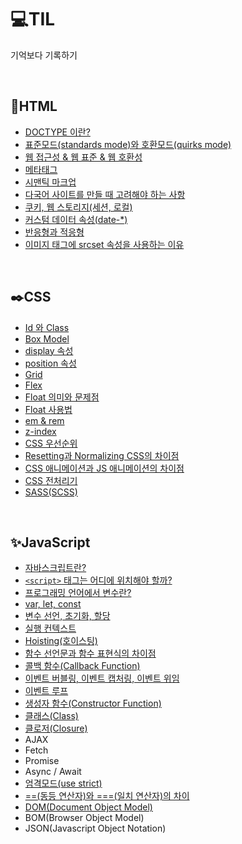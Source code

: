# 💻TIL

기억보다 기록하기

<br>

## 📃HTML
- [DOCTYPE 이란?](html/doctype.md)
- [표준모드(standards mode)와 호환모드(quirks mode)](html/mode.md)
- [웹 접근성 & 웹 표준 & 웹 호환성](html/web.md)
- [메타태그](html/meta.md) 
- [시맨틱 마크업](html/semantic.md)
- [다국어 사이트를 만들 때 고려해야 하는 사항](html/language.md)
- [쿠키, 웹 스토리지(세션, 로컬)](html/storage.md)
- [커스텀 데이터 속성(date-*)](html/data.md)
- [반응형과 적응형](html/responsive.md)
- [이미지 태그에 srcset 속성을 사용하는 이유](html/img.md)

<br>

## ✒️CSS
- [Id 와 Class](css/selector.md)
- [Box Model](css/box_model.md)
- [display 속성](css/display.md)
- [position 속성](css/position.md)
- [Grid](css/grid.md)
- [Flex](css/flex.md)
- [Float 의미와 문제점](css/float.md)
- [Float 사용법](css/float-2.md)
- [em & rem](css/fontSize.md)
- [z-index](css/z-index.md)
- [CSS 우선순위](css/priority.md)
- [Resetting과 Normalizing CSS의 차이점](css/reset.md)
- [CSS 애니메이션과 JS 애니메이션의 차이점](css/animation.md)
- [CSS 전처리기](css/preprocessor.md)
- [SASS(SCSS)](css/sass.md)

<br>

## ✨JavaScript
- [자바스크립트란?](js/javascript.md)
- [`<script>` 태그는 어디에 위치해야 할까?](js/script.md)
- [프로그래밍 언어에서 변수란?](js/variable.md)
- [var, let, const](js/var_let_const.md)
- [변수 선언, 초기화, 할당](js/variable_2.md)
- [실행 컨텍스트](js/context.md) 
- [Hoisting(호이스팅)](js/hoisting.md)
- [함수 선언문과 함수 표현식의 차이점](js/function.md)
- [콜백 함수(Callback Function)](js/callback.md)
- [이벤트 버블링, 이벤트 캡처링, 이벤트 위임](js/event.md)
- [이벤트 루프](js/event_loop.md)
- [생성자 함수(Constructor Function)](js/constructor.md)
- [클래스(Class)](js/class.md)
- [클로저(Closure)](js/closure.md)
- AJAX
- Fetch
- Promise
- Async / Await
- [엄격모드(use strict)](js/use_strict.md)
- [==(동등 연산자)와 ===(일치 연산자)의 차이](js/operator.md)
- [DOM(Document Object Model)](js/dom.md)
- BOM(Browser Object Model)
- JSON(Javascript Object Notation)
